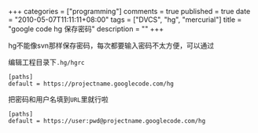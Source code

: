 +++
categories = ["programming"]
comments = true
published = true
date = "2010-05-07T11:11:11+08:00"
tags = ["DVCS", "hg", "mercurial"]
title = "google code hg 保存密码"
description = ""
+++


hg不能像svn那样保存密码，每次都要输入密码不太方便，可以通过

编辑工程目录下`.hg/hgrc`

```
[paths]
default = https://projectname.googlecode.com/hg
```

把密码和用户名填到`URL`里就行啦

```
[paths]
default = https://user:pwd@projectname.googlecode.com/hg
```
<!--more-->